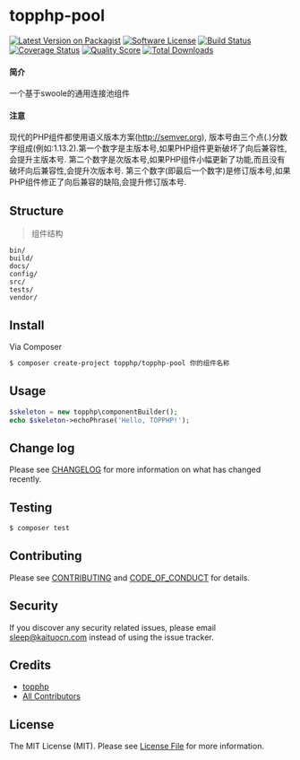 # topphp-pool

[![Latest Version on Packagist][ico-version]][link-packagist]
[![Software License][ico-license]](LICENSE.md)
[![Build Status][ico-travis]][link-travis]
[![Coverage Status][ico-scrutinizer]][link-scrutinizer]
[![Quality Score][ico-code-quality]][link-code-quality]
[![Total Downloads][ico-downloads]][link-downloads]

#### 简介
一个基于swoole的通用连接池组件


#### 注意
现代的PHP组件都使用语义版本方案(http://semver.org), 版本号由三个点(.)分数字组成(例如:1.13.2).第一个数字是主版本号,如果PHP组件更新破坏了向后兼容性,会提升主版本号.
第二个数字是次版本号,如果PHP组件小幅更新了功能,而且没有破坏向后兼容性,会提升次版本号.
第三个数字(即最后一个数字)是修订版本号,如果PHP组件修正了向后兼容的缺陷,会提升修订版本号.

## Structure
> 组件结构

```
bin/        
build/
docs/
config/
src/
tests/
vendor/
```


## Install

Via Composer

``` bash
$ composer create-project topphp/topphp-pool 你的组件名称
```

## Usage

``` php
$skeleton = new topphp\componentBuilder();
echo $skeleton->echoPhrase('Hello, TOPPHP!');
```

## Change log

Please see [CHANGELOG](CHANGELOG.md) for more information on what has changed recently.

## Testing

``` bash
$ composer test
```

## Contributing

Please see [CONTRIBUTING](CONTRIBUTING.md) and [CODE_OF_CONDUCT](CODE_OF_CONDUCT.md) for details.

## Security

If you discover any security related issues, please email sleep@kaituocn.com instead of using the issue tracker.

## Credits

- [topphp][link-author]
- [All Contributors][link-contributors]

## License

The MIT License (MIT). Please see [License File](LICENSE.md) for more information.

[ico-version]: https://img.shields.io/packagist/v/topphp/topphp-pool.svg?style=flat-square
[ico-license]: https://img.shields.io/badge/license-MIT-brightgreen.svg?style=flat-square
[ico-travis]: https://img.shields.io/travis/topphp/topphp-pool/master.svg?style=flat-square
[ico-scrutinizer]: https://img.shields.io/scrutinizer/coverage/g/topphp/topphp-pool.svg?style=flat-square
[ico-code-quality]: https://img.shields.io/scrutinizer/g/topphp/topphp-pool.svg?style=flat-square
[ico-downloads]: https://img.shields.io/packagist/dt/topphp/topphp-pool.svg?style=flat-square

[link-packagist]: https://packagist.org/packages/topphp/topphp-pool
[link-travis]: https://travis-ci.org/topphp/topphp-pool
[link-scrutinizer]: https://scrutinizer-ci.com/g/topphp/topphp-pool/code-structure
[link-code-quality]: https://scrutinizer-ci.com/g/topphp/topphp-pool
[link-downloads]: https://packagist.org/packages/topphp/topphp-pool
[link-author]: https://github.com/topphp
[link-contributors]: ../../contributors
